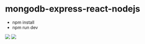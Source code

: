 # mongodb-express-react-nodejs

- npm install
- npm run dev

![](https://www.troopsf.com/file/mongodb-logo.png?s=200)
![](https://www.jhonatanraul.com/img/express-logo.png?s=200)
